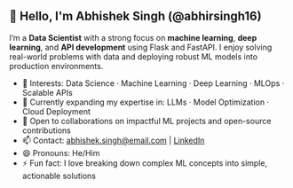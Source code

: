## 👋 Hello, I'm Abhishek Singh (@abhirsingh16)

I’m a **Data Scientist** with a strong focus on **machine learning**, **deep learning**, and **API development** using Flask and FastAPI. I enjoy solving real-world problems with data and deploying robust ML models into production environments.

- 👀 Interests: Data Science · Machine Learning · Deep Learning · MLOps · Scalable APIs
- 🌱 Currently expanding my expertise in: LLMs · Model Optimization · Cloud Deployment
- 🤝 Open to collaborations on impactful ML projects and open-source contributions
- 📫 Contact: abhishek.singh@email.com | [LinkedIn](https://www.linkedin.com/in/your-link)
- 😄 Pronouns: He/Him
- ⚡ Fun fact: I love breaking down complex ML concepts into simple, actionable solutions
